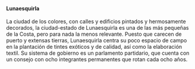 <h4>Lunaesquirla</h4>
<p>La ciudad de los colores, con calles y edificios pintados y hermosamente decorados, la ciudad-estado de Lunaesquirla es una de las más pequeñas de la Costa, pero para nada la menos relevante. Puesto que carecen de puerto y extensas tierras, Lunaesquirla centra su poco espacio de campo en la plantación de tintes exóticos y de calidad, así como la elaboración textil. Su sistema de gobierno es un parlamento partidario, que cuenta con un consejo con ocho integrantes permanentes que rotan cada ocho años.</p>

